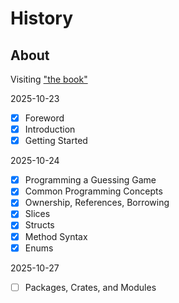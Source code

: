 # History

## About

Visiting ["the book"](https://doc.rust-lang.org/stable/book/)

<time datetime="2025-10-23">2025-10-23</time>

- [x] Foreword
- [x] Introduction
- [x] Getting Started

<time datetime="2025-10-24">2025-10-24</time>

- [x] Programming a Guessing Game
- [x] Common Programming Concepts
- [x] Ownership, References, Borrowing
- [x] Slices
- [x] Structs
- [x] Method Syntax
- [x] Enums

<time datetime="2025-10-27">2025-10-27</time>

- [ ] Packages, Crates, and Modules
